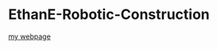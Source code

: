 # EthanE-Robotic-Construction
[my webpage](https://blade2255.github.io/EthanE-Robotic-Construction/)
